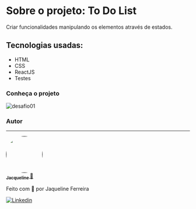 # Sobre o projeto: To Do List

Criar funcionalidades manipulando os elementos através de estados.

## Tecnologias usadas:

* HTML 
* CSS
* ReactJS
* Testes

### Conheça o projeto


![desafio01](https://user-images.githubusercontent.com/64090350/157679851-d6100ef2-ce27-4780-b5c9-a46a110f68bc.jpg)


### Autor
---

<a href="">
 <img style="border-radius: 50%;" src="https://avatars.githubusercontent.com/jacqueline-dev" width="100px;" alt=""/>
 <br />
 <sub><b>Jacqueline </b></sub></a> <a href="https://augecode.com/" title="">🚀</a>


Feito com 💜 por Jaqueline Ferreira 

[![Linkedin](https://img.shields.io/badge/Meu%20Perfil-Linkdin-blueviolet)](https://www.linkedin.com/in/jacqueline-ferreira-a152761a5/)
